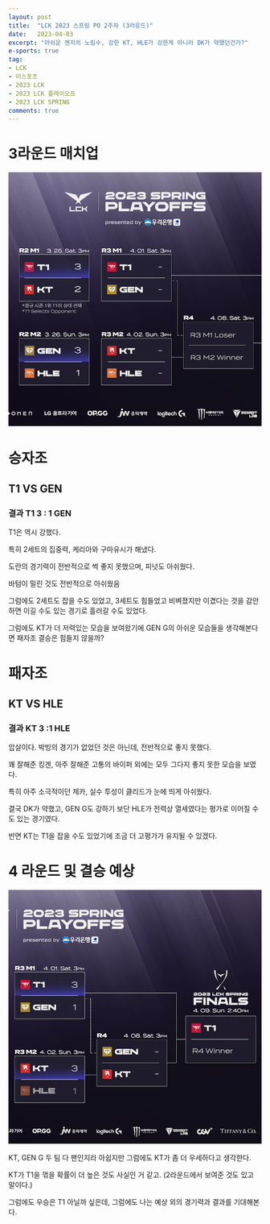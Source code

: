 ```yaml
---
layout: post
title:  "LCK 2023 스프링 PO 2주차 (3라운드)"
date:   2023-04-03
excerpt: "아쉬운 젠지의 노림수, 강한 KT, HLE가 강한게 아니라 DK가 약했던건가?"
e-sports: true
tag:
- LCK
- 이스포츠
- 2023 LCK
- 2023 LCK 플레이오프
- 2023 LCK SPRING
comments: true
---
```


# 3라운드 매치업

![매치업](../img/2023/lck/spring_po3.png)

# 승자조

## T1 VS GEN

### 결과 T1 3 : 1 GEN

T1은 역시 강했다.

특히 2세트의 집중력, 케리아와 구마유시가 해냈다.

도란의 경기력이 전반적으로 썩 좋지 못했으며, 피넛도 아쉬웠다.

바텀이 밀린 것도 전반적으로 아쉬웠음

그럼에도 2세트도 잡을 수도 있었고, 3세트도 힘들었고 비벼졌지만 이겼다는 것을 감안하면 이길 수도 있는 경기로 흘러갈 수도 있었다.

그럼에도 KT가 더 저력있는 모습을 보여왔기에 GEN G의 아쉬운 모습들을 생각해본다면 패자조 결승은 힘들지 않을까?

# 패자조

## KT VS HLE

### 결과 KT 3 :1 HLE

압살이다. 박빙의 경기가 없었던 것은 아닌데, 전반적으로 좋지 못했다.

꽤 잘해준 킹겐, 아주 잘해준 고통의 바이퍼 외에는 모두 그다지 좋지 못한 모습을 보였다.

특히 아주 소극적이던 제카, 실수 투성이 클리드가 눈에 띄게 아쉬웠다.

결국 DK가 약했고, GEN G도 강하기 보단 HLE가 전력상 열세였다는 평가로 이어질 수도 있는 경기였다.

반면 KT는 T1을 잡을 수도 있었기에 조금 더 고평가가 유지될 수 있겠다.

# 4 라운드 및 결승 예상

![매치업](../img/2023/lck/spring_r4_final.png)

KT, GEN G 두 팀 다 팬인지라 아쉽지만 그럼에도 KT가 좀 더 우세하다고 생각한다.

KT가 T1을 꺾을 확률이 더 높은 것도 사실인 거 같고. (2라운드에서 보여준 것도 있고 말이다.)

그럼에도 우승은 T1 아닐까 싶은데, 그럼에도 나는 예상 외의 경기력과 결과를 기대해본다.